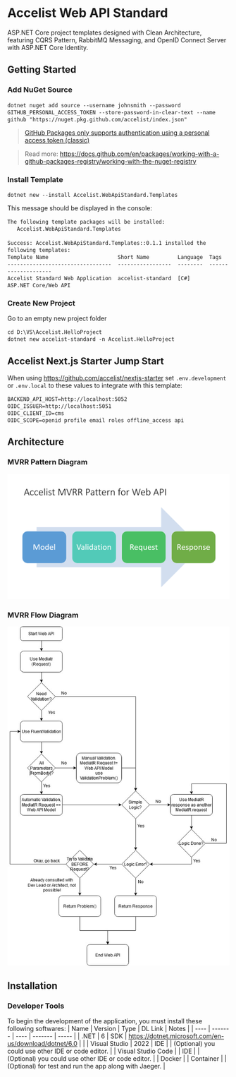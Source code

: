 # Accelist Web API Standard

ASP.NET Core project templates designed with Clean Architecture, featuring CQRS Pattern, RabbitMQ Messaging, and OpenID Connect Server with ASP.NET Core Identity.

## Getting Started

### Add NuGet Source

```
dotnet nuget add source --username johnsmith --password GITHUB_PERSONAL_ACCESS_TOKEN --store-password-in-clear-text --name github "https://nuget.pkg.github.com/accelist/index.json"
```

> [GitHub Packages only supports authentication using a personal access token (classic)](https://docs.github.com/en/authentication/keeping-your-account-and-data-secure/creating-a-personal-access-token)

> Read more: https://docs.github.com/en/packages/working-with-a-github-packages-registry/working-with-the-nuget-registry

### Install Template

```
dotnet new --install Accelist.WebApiStandard.Templates
```

This message should be displayed in the console:

```
The following template packages will be installed:
   Accelist.WebApiStandard.Templates

Success: Accelist.WebApiStandard.Templates::0.1.1 installed the following templates:
Template Name                      Short Name         Language  Tags
---------------------------------  -----------------  --------  --------------------
Accelist Standard Web Application  accelist-standard  [C#]      ASP.NET Core/Web API
```

### Create New Project

Go to an empty new project folder

```
cd D:\VS\Accelist.HelloProject
dotnet new accelist-standard -n Accelist.HelloProject
```

## Accelist Next.js Starter Jump Start

When using https://github.com/accelist/nextjs-starter set `.env.development` or `.env.local` to these values to integrate with this template:

```
BACKEND_API_HOST=http://localhost:5052
OIDC_ISSUER=http://localhost:5051
OIDC_CLIENT_ID=cms
OIDC_SCOPE=openid profile email roles offline_access api
``` 

## Architecture

### MVRR Pattern Diagram
![MVRR Pattern](/docs/assets/images/mvrr-pattern.png)

### MVRR Flow Diagram
![MVRR Flow](/docs/assets/images/mvrr-flow.png)

## Installation
### Developer Tools
To begin the development of the application, you must install these following softwares:
| Name | Version | Type | DL Link | Notes |
| ---- | ------- | ---- | ------- | ----- |
| .NET | 6 | SDK | https://dotnet.microsoft.com/en-us/download/dotnet/6.0 |  |
| Visual Studio | 2022 | IDE | | (Optional) you could use other IDE or code editor. |
| Visual Studio Code | | IDE | | (Optional) you could use other IDE or code editor. |
| Docker | | Container | | (Optional) for test and run the app along with Jaeger. |

